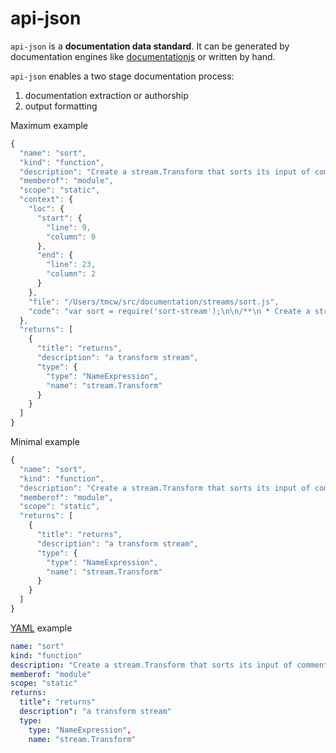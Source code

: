# api-json

`api-json` is a **documentation data standard**. It can be generated by
documentation engines like [documentationjs](https://github.com/documentationjs)
or written by hand.

`api-json` enables a two stage documentation process:

1. documentation extraction or authorship
2. output formatting

Maximum example

```js
{
  "name": "sort",
  "kind": "function",
  "description": "Create a stream.Transform that sorts its input of comments\nby the name tag, if any, and otherwise by filename.",
  "memberof": "module",
  "scope": "static",
  "context": {
    "loc": {
      "start": {
        "line": 9,
        "column": 0
      },
      "end": {
        "line": 23,
        "column": 2
      }
    },
    "file": "/Users/tmcw/src/documentation/streams/sort.js",
    "code": "var sort = require('sort-stream');\n\n/**\n * Create a stream.Transform that sorts its input of comments\n * by the name tag, if any, and otherwise by filename.\n * @name sort\n * @return {stream.Transform} a transform stream\n */\nmodule.exports = function () {\n\n  function getSortKey(comment) {\n    for (var i = 0; i < comment.tags.length; i++) {\n      if (comment.tags[i].title === 'name') {\n        return comment.tags[i].name;\n      }\n    }\n    return comment.context.file;\n  }\n\n  return sort(function (a, b) {\n    return getSortKey(a).localeCompare(getSortKey(b));\n  });\n};"
  },
  "returns": [
    {
      "title": "returns",
      "description": "a transform stream",
      "type": {
        "type": "NameExpression",
        "name": "stream.Transform"
      }
    }
  ]
}
```

Minimal example

```js
{
  "name": "sort",
  "kind": "function",
  "description": "Create a stream.Transform that sorts its input of comments\nby the name tag, if any, and otherwise by filename.",
  "memberof": "module",
  "scope": "static",
  "returns": [
    {
      "title": "returns",
      "description": "a transform stream",
      "type": {
        "type": "NameExpression",
        "name": "stream.Transform"
      }
    }
  ]
}
```

[YAML](http://yaml.org/) example

```yaml
name: "sort"
kind: "function"
description: "Create a stream.Transform that sorts its input of comments\nby the name tag, if any, and otherwise by filename."
memberof: "module"
scope: "static"
returns:
  title": "returns"
  description": "a transform stream"
  type:
    type: "NameExpression",
    name: "stream.Transform"
```
